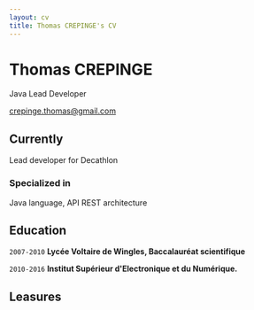 ```yaml
---
layout: cv
title: Thomas CREPINGE's CV
---
```

# Thomas CREPINGE
Java Lead Developer

<div id="webaddress">
<a href="crepinge.thomas@gmail.com">crepinge.thomas@gmail.com</a>
</div>


## Currently

Lead developer for Decathlon


### Specialized in

Java language, API REST architecture


## Education

`2007-2010`
__Lycée Voltaire de Wingles, Baccalauréat scientifique__

`2010-2016`
__Institut Supérieur d'Electronique et du Numérique.__


## Leasures


<!-- ### Footer

Last updated: November 2019 -->


